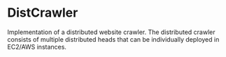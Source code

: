 # DistCrawler
Implementation of a distributed website crawler. The distributed crawler consists of multiple distributed heads that can be individually deployed in EC2/AWS instances.
